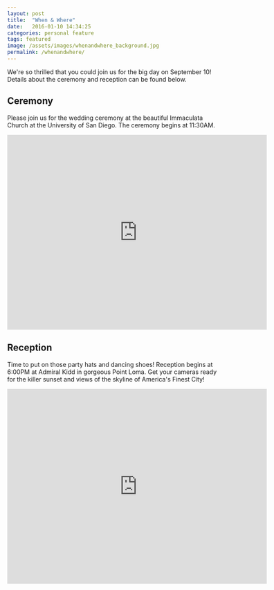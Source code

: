 ```yaml
---
layout: post
title:  "When & Where"
date:   2016-01-10 14:34:25
categories: personal feature
tags: featured
image: /assets/images/whenandwhere_background.jpg
permalink: /whenandwhere/
---
```


We're so thrilled that you could join us for the big day on September 10! Details about the ceremony and reception can be found below.

## Ceremony
Please join us for the wedding ceremony at the beautiful Immaculata Church at the University of San Diego. The ceremony begins at 11:30AM.

<iframe src="https://www.google.com/maps/embed?pb=!1m18!1m12!1m3!1d3354.7532726100058!2d-117.19288264862313!3d32.772280680880066!2m3!1f0!2f0!3f0!3m2!1i1024!2i768!4f13.1!3m3!1m2!1s0x80deaab86e2bdc33%3A0x46aed7c05b216939!2sImmaculata+Church+-USD+Campus!5e0!3m2!1sen!2sus!4v1444609674036" width="600" height="450" frameborder="0" style="border:0" allowfullscreen></iframe>


## Reception
Time to put on those party hats and dancing shoes! Reception begins at 6:00PM at Admiral Kidd in gorgeous Point Loma. Get your cameras ready for the killer sunset and views of the skyline of America's Finest City!

<iframe src="https://www.google.com/maps/embed?pb=!1m18!1m12!1m3!1d13426.45197717286!2d-117.22046794809911!3d32.722910007867654!2m3!1f0!2f0!3f0!3m2!1i1024!2i768!4f13.1!3m3!1m2!1s0x80deab0a8d325021%3A0x10db556eeeeb864f!2sAdmiral+Kidd+Catering+%26+Conference+Center!5e0!3m2!1sen!2sus!4v1444609636114" width="600" height="450" frameborder="0" style="border:0" allowfullscreen></iframe>
